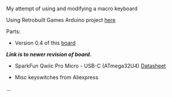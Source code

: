 My attempt of using and modifying a macro keyboard

Using Retrobuilt Games Arduino project [here](http://www.retrobuiltgames.com/the-build-page/macro-keyboard-v2-0/macro-keyboard-v0-4/)

Parts:

- Version 0.4 of this [board](https://www.tindie.com/products/ryanbatesrbg/pcb-for-programmable-macro-keyboard-encoders-v2/)

***Link is to newer revision of board.***

- SparkFun Qwiic Pro Micro - USB-C (ATmega32U4) [Datasheet](https://cdn.sparkfun.com/assets/learn_tutorials/1/1/1/4/QwiicProMicroUSB-C.pdf)

- Misc keyswitches from Aliexpress

...